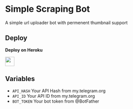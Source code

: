 # Simple Scraping Bot

A simple url uploader bot with permenent thumbnail support

## Deploy 

<b>Deploy on Heroku</b>
<p align="left">
  <a href="https://heroku.com/deploy?template=https://github.com/invisible-bot/denuwan">
     <img height="30px" src="https://img.shields.io/badge/Deploy%20To%20Heroku-blueviolet?style=for-the-badge&logo=heroku">
  </a>
</p>


## Variables

* `API_HASH` Your API Hash from my.telegram.org
* `API_ID` Your API ID from my.telegram.org
* `BOT_TOKEN` Your bot token from @BotFather
